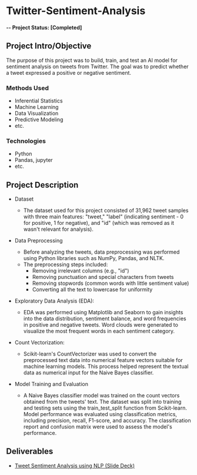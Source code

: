 # Twitter-Sentiment-Analysis

#### -- Project Status: [Completed]

## Project Intro/Objective
The purpose of this project was to build, train, and test an AI model for sentiment analysis on tweets from Twitter. The goal was to predict whether a tweet expressed a positive or negative sentiment.

### Methods Used
* Inferential Statistics
* Machine Learning
* Data Visualization
* Predictive Modeling
* etc.

### Technologies
* Python
* Pandas, jupyter
* etc.

## Project Description
* Dataset
  * The dataset used for this project consisted of 31,962 tweet samples with three main features: "tweet," "label" (indicating sentiment - 0 for positive, 1 for negative), and "id" (which was removed as it wasn't relevant for analysis).
    
* Data Preprocessing
  * Before analyzing the tweets, data preprocessing was performed using Python libraries such as NumPy, Pandas, and NLTK.
  * The preprocessing steps included:
    * Removing irrelevant columns (e.g., "id")
    * Removing punctuation and special characters from tweets
    * Removing stopwords (common words with little sentiment value)
    * Converting all the text to lowercase for uniformity
      
* Exploratory Data Analysis (EDA):
  * EDA was performed using Matplotlib and Seaborn to gain insights into the data distribution, sentiment balance, and word frequencies in positive and negative tweets. Word clouds were generated to visualize the most frequent words in each sentiment category.
  
* Count Vectorization:
  * Scikit-learn's CountVectorizer was used to convert the preprocessed text data into numerical feature vectors suitable for machine learning models. This process helped represent the textual data as numerical input for the Naive Bayes classifier.
  
* Model Training and Evaluation
  * A Naive Bayes classifier model was trained on the count vectors obtained from the tweets' text. The dataset was split into training and testing sets using the train_test_split function from Scikit-learn. Model performance was evaluated using classification metrics, including precision, recall, F1-score, and accuracy. The classification report and confusion matrix were used to assess the model's performance.

## Deliverables
* [Tweet Sentiment Analysis using NLP (Slide Deck)](https://docs.google.com/presentation/d/1fM4FMZr9NIFt8U8tPeaV5KhOLJEfj9Ayz_kGXuRMv94/edit?usp=sharing)
